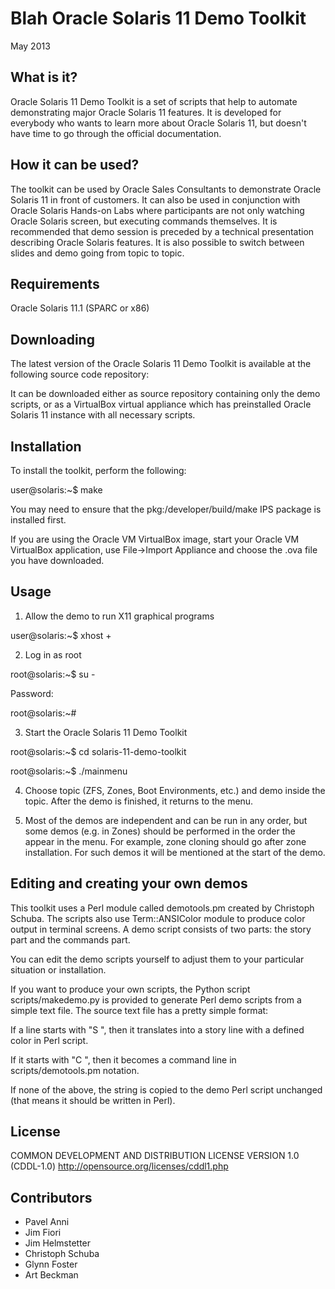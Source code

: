 Blah Oracle Solaris 11 Demo Toolkit
==============================

May 2013

What is it?
-----------

Oracle Solaris 11 Demo Toolkit is a set of scripts that help to automate
demonstrating major Oracle Solaris 11 features. It is developed for everybody
who wants to learn more about Oracle Solaris 11, but doesn't have time to go
through the official documentation. 

How it can be used?
-------------------

The toolkit can be used by Oracle Sales Consultants to demonstrate Oracle
Solaris 11 in front of customers. It can also be used in conjunction with
Oracle Solaris Hands-on Labs where participants are not only watching Oracle
Solaris screen, but executing commands themselves. It is recommended that demo
session is preceded by a technical presentation describing Oracle Solaris
features. It is also possible to switch between slides and demo going from
topic to topic.

Requirements
------------

Oracle Solaris 11.1 (SPARC or x86)

Downloading
-----------

The latest version of the Oracle Solaris 11 Demo Toolkit is available at the
following source code repository:

It can be downloaded either as source repository containing only the demo
scripts, or as a VirtualBox virtual appliance which has preinstalled Oracle
Solaris 11 instance with all necessary scripts. 

Installation
------------

To install the toolkit, perform the following:

user@solaris:~$ make

You may need to ensure that the pkg:/developer/build/make IPS package is
installed first.

If you are using the Oracle VM VirtualBox image, start your Oracle VM
VirtualBox application, use File->Import Appliance and choose the .ova file
you have downloaded.

Usage
-----

1) Allow the demo to run X11 graphical programs

  user@solaris:~$ xhost +

2) Log in as root

  root@solaris:~$ su -

  Password:

  root@solaris:~#

3) Start the Oracle Solaris 11 Demo Toolkit

  root@solaris:~$ cd solaris-11-demo-toolkit

  root@solaris:~$ ./mainmenu

4) Choose topic (ZFS, Zones, Boot Environments, etc.) and demo inside the topic. After the demo is finished, it returns to the menu.

5) Most of the demos are independent and can be run in any order, but some demos (e.g. in Zones) should be performed in the order the appear in the menu. For example, zone cloning should go after zone installation. For such demos it will be mentioned at the start of the demo.

Editing and creating your own demos
-----------------------------------

This toolkit uses a Perl module called demotools.pm created by Christoph Schuba. The scripts also use Term::ANSIColor module to produce color output in terminal screens. A demo script consists of two parts: the story part and the commands part. 

You can edit the demo scripts yourself to adjust them to your particular situation or installation.

If you want to produce your own scripts, the Python script scripts/makedemo.py is provided to generate Perl demo scripts from a simple text file. The source text file has a pretty simple format:

If a line starts with "S ", then it translates into a story line with a defined color in Perl script.

If it starts with "C ", then it becomes a command line in scripts/demotools.pm notation.

If none of the above, the string is copied to the demo Perl script unchanged (that means it should be written in Perl).

License
-------

COMMON DEVELOPMENT AND DISTRIBUTION LICENSE VERSION 1.0 (CDDL-1.0)
http://opensource.org/licenses/cddl1.php

Contributors
------------

- Pavel Anni
- Jim Fiori
- Jim Helmstetter
- Christoph Schuba
- Glynn Foster
- Art Beckman
